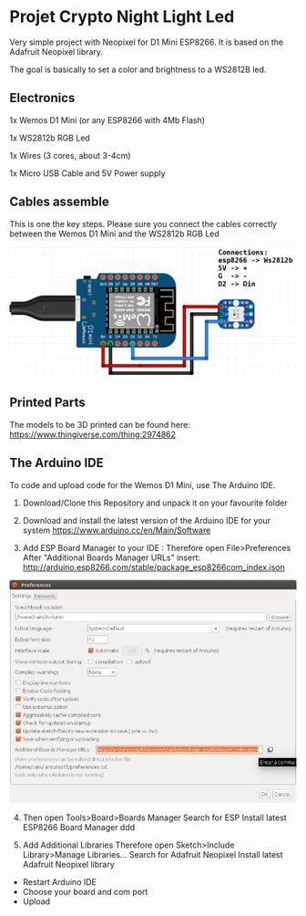 # Projet Crypto Night Light Led
Very simple project with Neopixel for D1 Mini ESP8266. It is based on the Adafruit Neopixel library.

The goal is basically to set a color and brightness to a WS2812B led.

## Electronics
1x Wemos D1 Mini (or any ESP8266 with 4Mb Flash)

1x WS2812b RGB Led

1x Wires (3 cores, about 3-4cm)

1x Micro USB Cable and 5V Power supply

## Cables assemble
This is one the key steps. Please sure you connect the cables correctly between the Wemos D1 Mini and the WS2812b RGB Led

![Image of ESP8266 to WS2812b RGB Led connections](https://github.com/rafaelpiloto120/esp8266-rgb/blob/main/Screenshot_1.png)

## Printed Parts
The models to be 3D printed can be found here:  https://www.thingiverse.com/thing:2974862

## The Arduino IDE

To code and upload code for the Wemos D1 Mini, use The Arduino IDE.

1. Download/Clone this Repository and unpack it on your favourite folder

2. Download and install the latest version of the Arduino IDE for your system https://www.arduino.cc/en/Main/Software

3. Add ESP Board Manager to your IDE : Therefore open File>Preferences After "Additional Boards Manager URLs" insert: http://arduino.esp8266.com/stable/package_esp8266com_index.json

![Configure ESP8266 in Arduine IDE](https://github.com/rafaelpiloto120/esp8266-rgb/blob/main/001.png)

4. Then open Tools>Board>Boards Manager Search for ESP Install latest ESP8266 Board Manager
ddd

5. Add Additional Libraries Therefore open Sketch>Include Library>Manage Libraries... Search for Adafruit Neopixel Install latest Adafruit Neopixel library


* Restart Arduino IDE
* Choose your board and com port
* Upload




